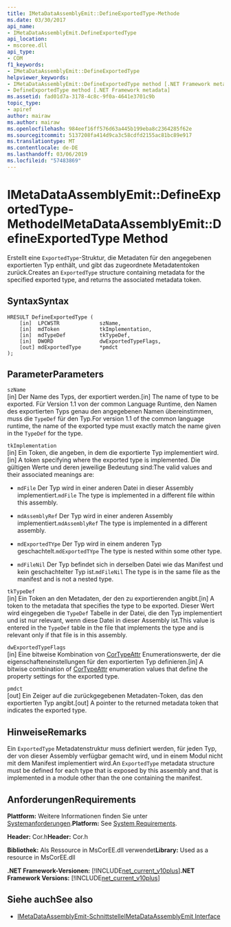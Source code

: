 ```yaml
---
title: IMetaDataAssemblyEmit::DefineExportedType-Methode
ms.date: 03/30/2017
api_name:
- IMetaDataAssemblyEmit.DefineExportedType
api_location:
- mscoree.dll
api_type:
- COM
f1_keywords:
- IMetaDataAssemblyEmit::DefineExportedType
helpviewer_keywords:
- IMetaDataAssemblyEmit::DefineExportedType method [.NET Framework metadata]
- DefineExportedType method [.NET Framework metadata]
ms.assetid: fad01d7a-3178-4c8c-9f0a-4641e3701c9b
topic_type:
- apiref
author: mairaw
ms.author: mairaw
ms.openlocfilehash: 984eef16ff576d63a445b199eba8c2364285f62e
ms.sourcegitcommit: 5137208fa414d9ca3c58cdfd2155ac81bc89e917
ms.translationtype: MT
ms.contentlocale: de-DE
ms.lasthandoff: 03/06/2019
ms.locfileid: "57483869"
---
```

# <a name="imetadataassemblyemitdefineexportedtype-method"></a><span data-ttu-id="0bb3f-102">IMetaDataAssemblyEmit::DefineExportedType-Methode</span><span class="sxs-lookup"><span data-stu-id="0bb3f-102">IMetaDataAssemblyEmit::DefineExportedType Method</span></span>
<span data-ttu-id="0bb3f-103">Erstellt eine `ExportedType`-Struktur, die Metadaten für den angegebenen exportierten Typ enthält, und gibt das zugeordnete Metadatentoken zurück.</span><span class="sxs-lookup"><span data-stu-id="0bb3f-103">Creates an `ExportedType` structure containing metadata for the specified exported type, and returns the associated metadata token.</span></span>  
  
## <a name="syntax"></a><span data-ttu-id="0bb3f-104">Syntax</span><span class="sxs-lookup"><span data-stu-id="0bb3f-104">Syntax</span></span>  
  
```  
HRESULT DefineExportedType (  
    [in]  LPCWSTR             szName,  
    [in]  mdToken             tkImplementation,   
    [in]  mdTypeDef           tkTypeDef,  
    [in]  DWORD               dwExportedTypeFlags,  
    [out] mdExportedType      *pmdct  
);  
```  
  
## <a name="parameters"></a><span data-ttu-id="0bb3f-105">Parameter</span><span class="sxs-lookup"><span data-stu-id="0bb3f-105">Parameters</span></span>  
 `szName`  
 <span data-ttu-id="0bb3f-106">[in] Der Name des Typs, der exportiert werden.</span><span class="sxs-lookup"><span data-stu-id="0bb3f-106">[in] The name of type to be exported.</span></span> <span data-ttu-id="0bb3f-107">Für Version 1.1 von der common Language Runtime, den Namen des exportierten Typs genau den angegebenen Namen übereinstimmen, muss die `TypeDef` für den Typ.</span><span class="sxs-lookup"><span data-stu-id="0bb3f-107">For version 1.1 of the common language runtime, the name of the exported type must exactly match the name given in the `TypeDef` for the type.</span></span>  
  
 `tkImplementation`  
 <span data-ttu-id="0bb3f-108">[in] Ein Token, die angeben, in dem die exportierte Typ implementiert wird.</span><span class="sxs-lookup"><span data-stu-id="0bb3f-108">[in] A token specifying where the exported type is implemented.</span></span> <span data-ttu-id="0bb3f-109">Die gültigen Werte und deren jeweilige Bedeutung sind:</span><span class="sxs-lookup"><span data-stu-id="0bb3f-109">The valid values and their associated meanings are:</span></span>  
  
-   <span data-ttu-id="0bb3f-110">`mdFile` Der Typ wird in einer anderen Datei in dieser Assembly implementiert.</span><span class="sxs-lookup"><span data-stu-id="0bb3f-110">`mdFile` The type is implemented in a different file within this assembly.</span></span>  
  
-   <span data-ttu-id="0bb3f-111">`mdAssemblyRef` Der Typ wird in einer anderen Assembly implementiert.</span><span class="sxs-lookup"><span data-stu-id="0bb3f-111">`mdAssemblyRef` The type is implemented in a different assembly.</span></span>  
  
-   <span data-ttu-id="0bb3f-112">`mdExportedTYpe` Der Typ wird in einem anderen Typ geschachtelt.</span><span class="sxs-lookup"><span data-stu-id="0bb3f-112">`mdExportedTYpe` The type is nested within some other type.</span></span>  
  
-   <span data-ttu-id="0bb3f-113">`mdFileNil` Der Typ befindet sich in derselben Datei wie das Manifest und kein geschachtelter Typ ist.</span><span class="sxs-lookup"><span data-stu-id="0bb3f-113">`mdFileNil` The type is in the same file as the manifest and is not a nested type.</span></span>  
  
 `tkTypeDef`  
 <span data-ttu-id="0bb3f-114">[in] Ein Token an den Metadaten, der den zu exportierenden angibt.</span><span class="sxs-lookup"><span data-stu-id="0bb3f-114">[in] A token to the metadata that specifies the type to be exported.</span></span> <span data-ttu-id="0bb3f-115">Dieser Wert wird eingegeben die `TypeDef` Tabelle in der Datei, die den Typ implementiert und ist nur relevant, wenn diese Datei in dieser Assembly ist.</span><span class="sxs-lookup"><span data-stu-id="0bb3f-115">This value is entered in the `TypeDef` table in the file that implements the type and is relevant only if that file is in this assembly.</span></span>  
  
 `dwExportedTypeFlags`  
 <span data-ttu-id="0bb3f-116">[in] Eine bitweise Kombination von [CorTypeAttr](../../../../docs/framework/unmanaged-api/metadata/cortypeattr-enumeration.md) Enumerationswerte, der die eigenschafteneinstellungen für den exportierten Typ definieren.</span><span class="sxs-lookup"><span data-stu-id="0bb3f-116">[in] A bitwise combination of [CorTypeAttr](../../../../docs/framework/unmanaged-api/metadata/cortypeattr-enumeration.md) enumeration values that define the property settings for the exported type.</span></span>  
  
 `pmdct`  
 <span data-ttu-id="0bb3f-117">[out] Ein Zeiger auf die zurückgegebenen Metadaten-Token, das den exportierten Typ angibt.</span><span class="sxs-lookup"><span data-stu-id="0bb3f-117">[out] A pointer to the returned metadata token that indicates the exported type.</span></span>  
  
## <a name="remarks"></a><span data-ttu-id="0bb3f-118">Hinweise</span><span class="sxs-lookup"><span data-stu-id="0bb3f-118">Remarks</span></span>  
 <span data-ttu-id="0bb3f-119">Ein `ExportedType` Metadatenstruktur muss definiert werden, für jeden Typ, der von dieser Assembly verfügbar gemacht wird, und in einem Modul nicht mit dem Manifest implementiert wird.</span><span class="sxs-lookup"><span data-stu-id="0bb3f-119">An `ExportedType` metadata structure must be defined for each type that is exposed by this assembly and that is implemented in a module other than the one containing the manifest.</span></span>  
  
## <a name="requirements"></a><span data-ttu-id="0bb3f-120">Anforderungen</span><span class="sxs-lookup"><span data-stu-id="0bb3f-120">Requirements</span></span>  
 <span data-ttu-id="0bb3f-121">**Plattform:** Weitere Informationen finden Sie unter [Systemanforderungen](../../../../docs/framework/get-started/system-requirements.md).</span><span class="sxs-lookup"><span data-stu-id="0bb3f-121">**Platform:** See [System Requirements](../../../../docs/framework/get-started/system-requirements.md).</span></span>  
  
 <span data-ttu-id="0bb3f-122">**Header:** Cor.h</span><span class="sxs-lookup"><span data-stu-id="0bb3f-122">**Header:** Cor.h</span></span>  
  
 <span data-ttu-id="0bb3f-123">**Bibliothek:** Als Ressource in MsCorEE.dll verwendet</span><span class="sxs-lookup"><span data-stu-id="0bb3f-123">**Library:** Used as a resource in MsCorEE.dll</span></span>  
  
 <span data-ttu-id="0bb3f-124">**.NET Framework-Versionen:** [!INCLUDE[net_current_v10plus](../../../../includes/net-current-v10plus-md.md)]</span><span class="sxs-lookup"><span data-stu-id="0bb3f-124">**.NET Framework Versions:** [!INCLUDE[net_current_v10plus](../../../../includes/net-current-v10plus-md.md)]</span></span>  
  
## <a name="see-also"></a><span data-ttu-id="0bb3f-125">Siehe auch</span><span class="sxs-lookup"><span data-stu-id="0bb3f-125">See also</span></span>
- [<span data-ttu-id="0bb3f-126">IMetaDataAssemblyEmit-Schnittstelle</span><span class="sxs-lookup"><span data-stu-id="0bb3f-126">IMetaDataAssemblyEmit Interface</span></span>](../../../../docs/framework/unmanaged-api/metadata/imetadataassemblyemit-interface.md)
